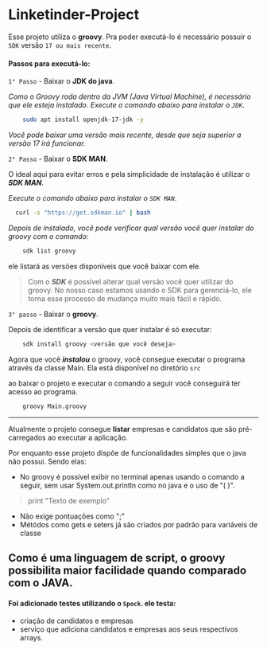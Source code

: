 # Linketinder-Project


Esse projeto utiliza o **groovy**. Pra poder executá-lo é necessário possuir o `SDK` versão `17 ou mais recente`.

#### Passos para executá-lo:

`1° Passo` - Baixar o **JDK do java**.

_Como o Groovy roda dentro da JVM (Java Virtual Machine), é necessário que ele esteja instalado._
_Execute o comando abaixo para instalar o `JDK`_.
```bash
    sudo apt install openjdk-17-jdk -y
```
_Você pode baixar uma versão mais recente, desde que seja superior a versão 17 irá funcionar._

`2° Passo`  - Baixar o **SDK MAN**.

O ideal aqui para evitar erros e pela simplicidade de instalação é utilizar o **_SDK MAN_**.

_Execute o comando abaixo para instalar o `SDK MAN`_.
```bash
  curl -s "https://get.sdkman.io" | bash
```

*Depois de instalado, você pode verificar qual versão você quer instalar do groovy com o comando:*
```bash
    sdk list groovy
```

ele listará as versões disponíveis que você baixar com ele.

>   Com o **_SDK_** é possível alterar qual versão você quer utilizar do groovy. No nosso caso estamos usando o SDK para gerenciá-lo, ele torna esse processo de mudança muito mais fácil e rápido.

`3° passo` - Baixar o **groovy**.

Depois de identificar a versão que quer instalar é só executar:
```bash
    sdk install groovy <versão que você deseja>
```

Agora que você **_instalou_** o groovy, você consegue executar o programa através da classe Main. Ela está disponível no diretório `src`

ao baixar o projeto e executar o comando a seguir você conseguirá ter acesso ao programa.
```bash
    groovy Main.groovy
```

---

Atualmente o projeto consegue **listar** empresas e candidatos que são pré-carregados ao executar a aplicação.

Por enquanto esse projeto dispõe de funcionalidades simples que o java não possui. Sendo elas:
    
  * No groovy é possível exibir no terminal apenas usando o comando a seguir, sem usar System.out.println como no java e o uso de "( )".
> print "Texto de exemplo"
  * Não exige pontuações como ";"
  * Métódos como gets e seters já são criados por padrão para variáveis de classe

Como é uma linguagem de script, o groovy possibilita maior facilidade quando comparado com o JAVA.
---
#### Foi adicionado testes utilizando o `Spock`. ele testa: 

* criação de candidatos e empresas
* serviço que adiciona candidatos e empresas aos seus respectivos arrays.
